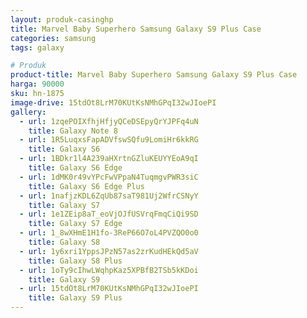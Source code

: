 ```yaml
---
layout: produk-casinghp
title: Marvel Baby Superhero Samsung Galaxy S9 Plus Case
categories: samsung
tags: galaxy

# Produk
product-title: Marvel Baby Superhero Samsung Galaxy S9 Plus Case
harga: 90000
sku: hn-1875
image-drive: 15tdOt8LrM70KUtKsNMhGPqI32wJIoePI
gallery:
  - url: 1zqePOIXfhjHfjyQCeDSEpyQrYJPFq4uN
    title: Galaxy Note 8
  - url: 1R5LuqxsFapADVfswSQfu9LomiHr6kkRG
    title: Galaxy S6
  - url: 1BDkr1l4A239aHXrtnGZluKEUYYEoA9qI
    title: Galaxy S6 Edge
  - url: 1dMK0r49vYPcFwVPpaN4TuqmgvPWR3siC
    title: Galaxy S6 Edge Plus
  - url: 1nafjzKDL6ZqUb87saT981Uj2WfrCSNyY
    title: Galaxy S7
  - url: 1e1ZEip8aT_eoVjOJfUSVrqFmqCiQi9SD
    title: Galaxy S7 Edge
  - url: 1_8wXHmE1H1fo-3ReP66O7oL4PVZQO0o0
    title: Galaxy S8
  - url: 1y6xri1YppsJPzN57as2zrKudHEkQd5aV
    title: Galaxy S8 Plus
  - url: 1oTy9cIhwLWqhpKaz5XPBfB2TSb5kKDoi
    title: Galaxy S9
  - url: 15tdOt8LrM70KUtKsNMhGPqI32wJIoePI
    title: Galaxy S9 Plus
---
```

